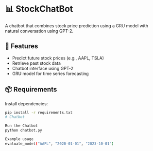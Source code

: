 # 📊 StockChatBot

A chatbot that combines stock price prediction using a GRU model with natural conversation using GPT-2.

## 🔧 Features
- Predict future stock prices (e.g., AAPL, TSLA)
- Retrieve past stock data
- Chatbot interface using GPT-2
- GRU model for time series forecasting

## 📦 Requirements
Install dependencies:
```bash
pip install -r requirements.txt
# Chatbot

Run the Chatbot
python chatbot.py

Example usage
evaluate_model("AAPL", "2020-01-01", "2023-10-01")
